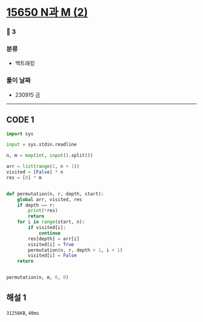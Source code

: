 # [15650 N과 M (2)](https://www.acmicpc.net/problem/15650)

### 🥈 3

### 분류

- 백트래킹

### 풀이 날짜

- 230915 금

---

## CODE 1

```python
import sys

input = sys.stdin.readline

n, m = map(int, input().split())

arr = list(range(1, n + 1))
visited = [False] * n
res = [0] * m


def permutation(n, r, depth, start):
    global arr, visited, res
    if depth == r:
        print(*res)
        return
    for i in range(start, n):
        if visited[i]:
            continue
        res[depth] = arr[i]
        visited[i] = True
        permutation(n, r, depth + 1, i + 1)
        visited[i] = False
    return


permutation(n, m, 0, 0)
```

## 해설 1

`31256KB`, `40ms`
